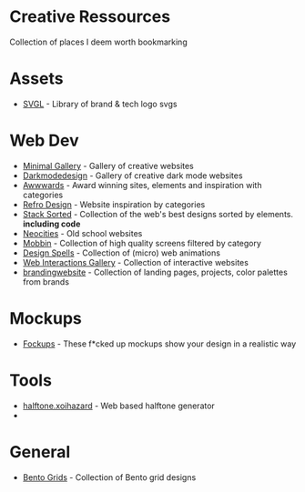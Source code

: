 # Creative Ressources
Collection of places I deem worth bookmarking

# Assets
- [SVGL](https://svgl.app) - Library of brand & tech logo svgs

# Web Dev
- [Minimal Gallery](https://www.minimal.gallery) - Gallery of creative websites
- [Darkmodedesign](https://www.darkmodedesign.com/) - Gallery of creative dark mode websites
- [Awwwards](https://www.awwwards.com/) - Award winning sites, elements and inspiration with categories
- [Refro Design](https://refero.design/) - Website inspiration by categories
- [Stack Sorted](https://stacksorted.com/) - Collection of the web's best designs sorted by elements. **including code**
- [Neocities](https://neocities.org/browse) - Old school websites
- [Mobbin](https://mobbin.com) - Collection of high quality screens filtered by category
- [Design Spells](https://www.designspells.com) - Collection of (micro) web animations
- [Web Interactions Gallery](https://www.webinteractions.gallery) - Collection of interactive websites
- [brandingwebsite](https://www.brandingwebsite.com) - Collection of landing pages, projects, color palettes from brands

# Mockups
- [Fockups](https://fockups.com) - These f*cked up mockups show your design in a realistic way

# Tools
- [halftone.xoihazard](https://halftone.xoihazard.com) - Web based halftone generator
- 
  
# General
- [Bento Grids](https://bentogrids.com) - Collection of Bento grid designs
